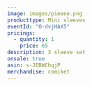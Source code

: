 ```yaml
---
image: images/pieeee.png
producttype: Mini sleeves
eventId: "O-dvjHAX5"
pricings:
  - quantity: 1
    price: 65
description: 3 sleeve set
onsale: true
asin: s-JEBWChqjP
merchandise: comiket
---
```

